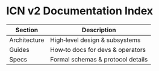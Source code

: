 # ICN v2 Documentation Index

| Section        | Description |
| -------------- | ----------- |
| Architecture   | High‑level design & subsystems |
| Guides         | How‑to docs for devs & operators |
| Specs          | Formal schemas & protocol details | 